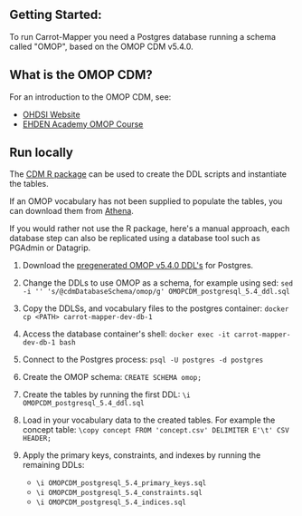 ## Getting Started:

To run Carrot-Mapper you need a Postgres database running a schema called "OMOP", based on the OMOP CDM v5.4.0.

## What is the OMOP CDM?

For an introduction to the OMOP CDM, see:

- [OHDSI Website](https://www.ohdsi.org/data-standardization)
- [EHDEN Academy OMOP Course](https://academy.ehden.eu/)

## Run locally

The [CDM R package](https://github.com/OHDSI/CommonDataModel/) can be used to create the DDL scripts and instantiate the tables.

If an OMOP vocabulary has not been supplied to populate the tables, you can download them from [Athena](https://athena.ohdsi.org/).

If you would rather not use the R package, here's a manual approach, each database step can also be replicated using a database tool such as PGAdmin or Datagrip.

1. Download the [pregenerated OMOP v5.4.0 DDL's](https://github.com/OHDSI/CommonDataModel/tree/v5.4.0/inst/ddl/5.4/postgresql) for Postgres.
2. Change the DDLs to use OMOP as a schema, for example using sed: `sed -i '' 's/@cdmDatabaseSchema/omop/g' OMOPCDM_postgresql_5.4_ddl.sql`
3. Copy the DDLSs, and vocabulary files to the postgres container: `docker cp <PATH> carrot-mapper-dev-db-1`
4. Access the database container's shell: `docker exec -it carrot-mapper-dev-db-1 bash`
5. Connect to the Postgres process: `psql -U postgres -d postgres`
6. Create the OMOP schema: `CREATE SCHEMA omop;`
7. Create the tables by running the first DDL: `\i OMOPCDM_postgresql_5.4_ddl.sql`
8. Load in your vocabulary data to the created tables. For example the concept table: `\copy concept FROM 'concept.csv' DELIMITER E'\t' CSV HEADER;`
9. Apply the primary keys, constraints, and indexes by running the remaining DDLs:

    * `\i OMOPCDM_postgresql_5.4_primary_keys.sql`
    * `\i OMOPCDM_postgresql_5.4_constraints.sql`
    * `\i OMOPCDM_postgresql_5.4_indices.sql`

